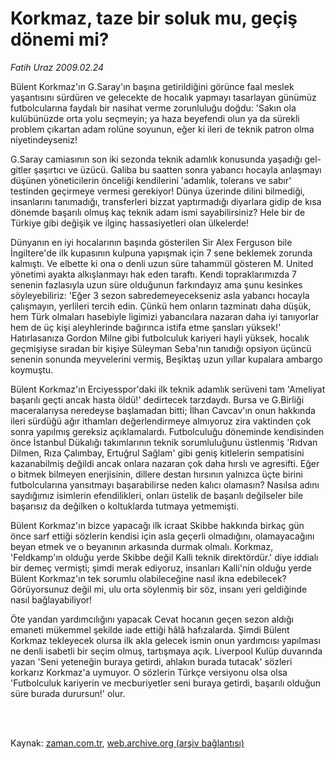 # Korkmaz, taze bir soluk mu, geçiş dönemi mi?

*Fatih Uraz 2009.02.24*

<td class="columnist-detail">
<p>Bülent Korkmaz'ın G.Saray'ın başına getirildiğini görünce faal meslek yaşantısını sürdüren ve gelecekte de hocalık yapmayı tasarlayan günümüz futbolcularına faydalı bir nasihat verme zorunluluğu doğdu: 'Sakın ola kulübünüzde orta yolu seçmeyin; ya haza beyefendi olun ya da sürekli problem çıkartan adam rolüne soyunun, eğer ki ileri de teknik patron olma niyetindeyseniz!</p>
<p>
<div id="haberMetinDiv">
<p>G.Saray camiasının son iki sezonda teknik adamlık konusunda yaşadığı gel-gitler şaşırtıcı ve üzücü. Galiba bu saatten sonra yabancı hocayla anlaşmayı düşünen yöneticilerin önceliği kendilerini 'adamlık, tolerans ve sabır' testinden geçirmeye vermesi gerekiyor! Dünya üzerinde dilini bilmediği, insanlarını tanımadığı, transferleri bizzat yaptırmadığı diyarlara gidip de kısa dönemde başarılı olmuş kaç teknik adam ismi sayabilirsiniz? Hele bir de Türkiye gibi değişik ve ilginç hassasiyetleri olan ülkelerde! 
<p>Dünyanın en iyi hocalarının başında gösterilen Sir Alex Ferguson bile İngiltere'de ilk kupasının kulpuna yapışmak için 7 sene beklemek zorunda kalmıştı. Ve elbette ki ona o denli uzun süre tahammül gösteren M. United yönetimi ayakta alkışlanmayı hak eden taraftı. Kendi topraklarımızda 7 senenin fazlasıyla uzun süre olduğunun farkındayız ama şunu kesinkes söyleyebiliriz: 'Eğer 3 sezon sabredemeyecekseniz asla yabancı hocayla çalışmayın, yerlileri tercih edin. Çünkü hem onların tazminatı daha düşük, hem Türk olmaları hasebiyle ligimizi yabancılara nazaran daha iyi tanıyorlar hem de üç kişi aleyhlerinde bağırınca istifa etme şansları yüksek!' Hatırlasanıza Gordon Milne gibi futbolculuk kariyeri hayli yüksek, hocalık geçmişiyse sıradan bir kişiye Süleyman Seba'nın tanıdığı opsiyon üçüncü senenin sonunda meyvelerini vermiş, Beşiktaş uzun yıllar kupalara ambargo koymuştu.
<p>Bülent Korkmaz'ın Erciyesspor'daki ilk teknik adamlık serüveni tam 'Ameliyat başarılı geçti ancak hasta öldü!' dedirtecek tarzdaydı. Bursa ve G.Birliği maceralarıysa neredeyse başlamadan bitti; İlhan Cavcav'ın onun hakkında ileri sürdüğü ağır ithamları değerlendirmeye almıyoruz zira vaktinden çok sonra yapılmış gereksiz açıklamalardı. Futbolculuğu döneminde kendisinden önce İstanbul Dükalığı takımlarının teknik sorumluluğunu üstlenmiş 'Rıdvan Dilmen, Rıza Çalımbay, Ertuğrul Sağlam' gibi geniş kitlelerin sempatisini kazanabilmiş değildi ancak onlara nazaran çok daha hırslı ve agresifti. Eğer o bitmek bilmeyen enerjisinin, dillere destan hırsının yalnızca üçte birini futbolcularına yansıtmayı başarabilirse neden kalıcı olamasın? Nasılsa adını saydığımız isimlerin efendilikleri, onları üstelik de başarılı değilseler bile başarısız da değilken o koltuklarda tutmaya yetmemişti.
<p>Bülent Korkmaz'ın bizce yapacağı ilk icraat Skibbe hakkında birkaç gün önce sarf ettiği sözlerin kendisi için asla geçerli olmadığını, olamayacağını beyan etmek ve o beyanının arkasında durmak olmalı. Korkmaz, 'Feldkamp'ın olduğu yerde Skibbe değil Kalli teknik direktördür.' diye iddialı bir demeç vermişti; şimdi merak ediyoruz, insanları Kalli'nin olduğu yerde Bülent Korkmaz'ın tek sorumlu olabileceğine nasıl ikna edebilecek? Görüyorsunuz değil mi, ulu orta söylenmiş bir söz, insanı yeri geldiğinde nasıl bağlayabiliyor!
<p>Öte yandan yardımcılığını yapacak Cevat hocanın geçen sezon aldığı emaneti mükemmel şekilde iade ettiği hâlâ hafızalarda. Şimdi Bülent Korkmaz tekleyecek olursa ilk akla gelecek ismin onun yardımcısı yapılması ne denli isabetli bir seçim olmuş, tartışmaya açık. Liverpool Kulüp duvarında yazan 'Seni yeteneğin buraya getirdi, ahlakın burada tutacak' sözleri korkarız Korkmaz'a uymuyor. O sözlerin Türkçe versiyonu olsa olsa 'Futbolculuk kariyerin ve mecburiyetler seni buraya getirdi, başarılı olduğun süre burada durursun!' olur. </p></p></p></p></p></div>
</p>


<p><br>
		 </br></p></td>

Kaynak: [zaman.com.tr](http://zaman.com.tr/yazar.do?yazino=818677), [web.archive.org (arşiv bağlantısı)](http://web.archive.org/web/20111015031604/http://www.zaman.com.tr:80/yazar.do?yazino=818677)
